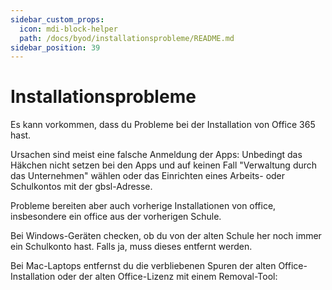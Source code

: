 ```yaml
---
sidebar_custom_props:
  icon: mdi-block-helper
  path: /docs/byod/installationsprobleme/README.md
sidebar_position: 39
---
```


# Installationsprobleme

Es kann vorkommen, dass du Probleme bei der Installation von Office 365 hast. 

Ursachen sind meist eine falsche Anmeldung der Apps: Unbedingt das Häkchen nicht setzen bei den Apps und auf keinen Fall "Verwaltung durch das Unternehmen" wählen oder
das Einrichten eines Arbeits- oder Schulkontos mit der gbsl-Adresse.

Probleme bereiten aber auch vorherige Installationen von office, insbesondere ein office aus der vorherigen Schule. 

Bei Windows-Geräten checken, ob du von der alten Schule her noch immer ein Schulkonto hast. Falls ja, muss dieses entfernt werden.

Bei Mac-Laptops entfernst du die verbliebenen Spuren der alten Office-Installation oder der alten Office-Lizenz mit einem Removal-Tool: 

